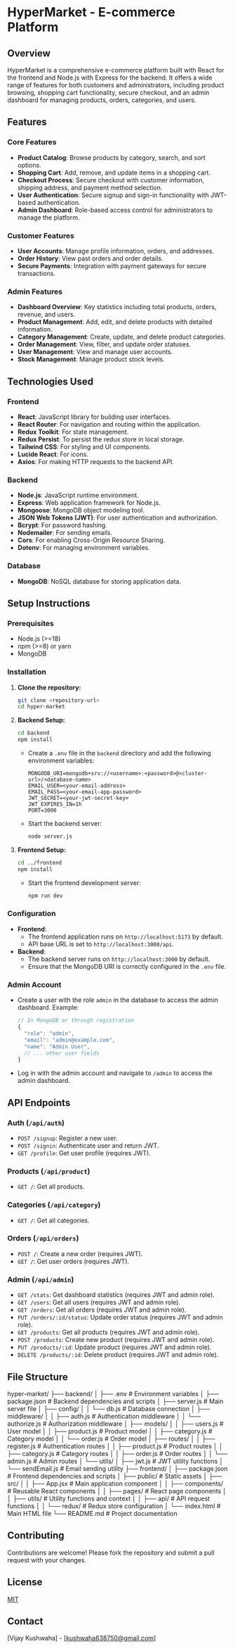 # HyperMarket - E-commerce Platform

## Overview

HyperMarket is a comprehensive e-commerce platform built with React for the frontend and Node.js with Express for the backend. It offers a wide range of features for both customers and administrators, including product browsing, shopping cart functionality, secure checkout, and an admin dashboard for managing products, orders, categories, and users.

## Features

### Core Features

- **Product Catalog**: Browse products by category, search, and sort options.
- **Shopping Cart**: Add, remove, and update items in a shopping cart.
- **Checkout Process**: Secure checkout with customer information, shipping address, and payment method selection.
- **User Authentication**: Secure signup and sign-in functionality with JWT-based authentication.
- **Admin Dashboard**: Role-based access control for administrators to manage the platform.

### Customer Features

- **User Accounts**: Manage profile information, orders, and addresses.
- **Order History**: View past orders and order details.
- **Secure Payments**: Integration with payment gateways for secure transactions.

### Admin Features

- **Dashboard Overview**: Key statistics including total products, orders, revenue, and users.
- **Product Management**: Add, edit, and delete products with detailed information.
- **Category Management**: Create, update, and delete product categories.
- **Order Management**: View, filter, and update order statuses.
- **User Management**: View and manage user accounts.
- **Stock Management**: Manage product stock levels.

## Technologies Used

### Frontend

- **React**: JavaScript library for building user interfaces.
- **React Router**: For navigation and routing within the application.
- **Redux Toolkit**: For state management.
- **Redux Persist**: To persist the redux store in local storage.
- **Tailwind CSS**: For styling and UI components.
- **Lucide React**: For icons.
- **Axios**: For making HTTP requests to the backend API.

### Backend

- **Node.js**: JavaScript runtime environment.
- **Express**: Web application framework for Node.js.
- **Mongoose**: MongoDB object modeling tool.
- **JSON Web Tokens (JWT)**: For user authentication and authorization.
- **Bcrypt**: For password hashing.
- **Nodemailer**: For sending emails.
- **Cors**: For enabling Cross-Origin Resource Sharing.
- **Dotenv**: For managing environment variables.

### Database

- **MongoDB**: NoSQL database for storing application data.

## Setup Instructions

### Prerequisites

- Node.js (>=18)
- npm (>=8) or yarn
- MongoDB

### Installation

1.  **Clone the repository:**

    ```bash
    git clone <repository-url>
    cd hyper-market
    ```

2.  **Backend Setup:**

    ```bash
    cd backend
    npm install
    ```

    - Create a `.env` file in the `backend` directory and add the following environment variables:

      ```
      MONGODB_URI=mongodb+srv://<username>:<password>@<cluster-url>/<database-name>
      EMAIL_USER=<your-email-address>
      EMAIL_PASS=<your-email-app-password>
      JWT_SECRET=<your-jwt-secret-key>
      JWT_EXPIRES_IN=1h
      PORT=3000
      ```

    - Start the backend server:

      ```bash
      node server.js
      ```

3.  **Frontend Setup:**

    ```bash
    cd ../frontend
    npm install
    ```

    - Start the frontend development server:

      ```bash
      npm run dev
      ```

### Configuration

- **Frontend**:
  - The frontend application runs on `http://localhost:5173` by default.
  - API base URL is set to `http://localhost:3000/api`.
- **Backend**:
  - The backend server runs on `http://localhost:3000` by default.
  - Ensure that the MongoDB URI is correctly configured in the `.env` file.

### Admin Account

- Create a user with the role `admin` in the database to access the admin dashboard. Example:

  ```javascript
  // In MongoDB or through registration
  {
    "role": "admin",
    "email": "admin@example.com",
    "name": "Admin User",
    // ... other user fields
  }
  ```

- Log in with the admin account and navigate to `/admin` to access the admin dashboard.

## API Endpoints

### Auth (`/api/auth`)

- `POST /signup`: Register a new user.
- `POST /signin`: Authenticate user and return JWT.
- `GET /profile`: Get user profile (requires JWT).

### Products (`/api/product`)

- `GET /`: Get all products.

### Categories (`/api/category`)

- `GET /`: Get all categories.

### Orders (`/api/orders`)

- `POST /`: Create a new order (requires JWT).
- `GET /`: Get user orders (requires JWT).  

### Admin (`/api/admin`)

- `GET /stats`: Get dashboard statistics (requires JWT and admin role).
- `GET /users`: Get all users (requires JWT and admin role).
- `GET /orders`: Get all orders (requires JWT and admin role).
- `PUT /orders/:id/status`: Update order status (requires JWT and admin role).
- `GET /products`: Get all products (requires JWT and admin role).
- `POST /products`: Create new product (requires JWT and admin role).
- `PUT /products/:id`: Update product (requires JWT and admin role).
- `DELETE /products/:id`: Delete product (requires JWT and admin role).

## File Structure

hyper-market/
├── backend/
│   ├── .env                           # Environment variables
│   ├── package.json                     # Backend dependencies and scripts
│   ├── server.js                        # Main server file
│   ├── config/
│   │   └── db.js                        # Database connection
│   ├── middleware/
│   │   ├── auth.js                      # Authentication middleware
│   │   └── authorize.js                 # Authorization middleware
│   ├── models/
│   │   ├── users.js                     # User model
│   │   ├── product.js                   # Product model
│   │   ├── category.js                  # Category model
│   │   └── order.js                     # Order model
│   ├── routes/
│   │   ├── register.js                  # Authentication routes
│   │   ├── product.js                   # Product routes
│   │   ├── category.js                  # Category routes
│   │   ├── order.js                     # Order routes
│   │   └── admin.js                     # Admin routes
│   └── utils/
│       ├── jwt.js                       # JWT utility functions
│       └── sendEmail.js                 # Email sending utility
├── frontend/
│   ├── package.json                     # Frontend dependencies and scripts
│   ├── public/                          # Static assets
│   ├── src/
│   │   ├── App.jsx                      # Main application component
│   │   ├── components/                  # Reusable React components
│   │   ├── pages/                       # React page components
│   │   ├── utils/                       # Utility functions and context
│   │   ├── api/                         # API request functions
│   │   └── redux/                       # Redux store configuration
│   └── index.html                       # Main HTML file
└── README.md                            # Project documentation

## Contributing

Contributions are welcome! Please fork the repository and submit a pull request with your changes.

## License

[MIT](LICENSE)

## Contact

[Vijay Kushwaha] - [kushwaha638750@gmail.com]

